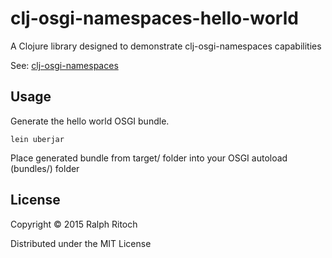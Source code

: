 # clj-osgi-namespaces-hello-world

A Clojure library designed to demonstrate clj-osgi-namespaces capabilities

See: [clj-osgi-namespaces](https://github.com/rritoch/clj-osgi-namespaces)

## Usage

Generate the hello world OSGI bundle.

```lein uberjar```

Place generated bundle from target/ folder into your OSGI autoload (bundles/) folder 

## License

Copyright © 2015 Ralph Ritoch

Distributed under the MIT License
